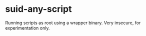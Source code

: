 # suid-any-script
Running scripts as root using a wrapper binary.   Very insecure, for experimentation only.
